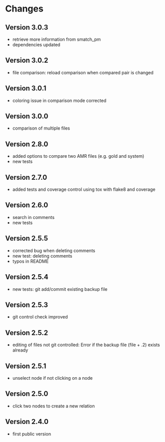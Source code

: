 # Changes

## Version 3.0.3
* retrieve more information from smatch_pm
* dependencies updated

## Version 3.0.2
* file comparison: reload comparison when compared pair is changed

## Version 3.0.1
* coloring issue in comparison mode corrected

## Version 3.0.0
* comparison of multiple files

## Version 2.8.0
* added options to compare two AMR files (e.g. gold and system)
* new tests

## Version 2.7.0
* added tests and coverage control using tox with flake8 and coverage

## Version 2.6.0
* search in comments
* new tests

## Version 2.5.5
* corrected bug when deleting comments
* new test: deleting comments
* typos in README

## Version 2.5.4
* new tests: git add/commit existing backup file

## Version 2.5.3
* git control check improved

## Version 2.5.2
* editing of files not git controlled: Error if the backup file (file + .2) exists already

## Version 2.5.1
* unselect node if not clicking on a node

## Version 2.5.0
* click two nodes to create a new relation 

## Version 2.4.0
* first public version
